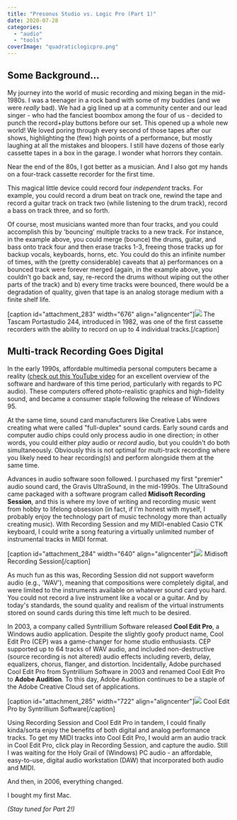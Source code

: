 ```yaml
---
title: "Presonus Studio vs. Logic Pro (Part 1)"
date: 2020-07-28
categories: 
  - "audio"
  - "tools"
coverImage: "quadraticlogicpro.png"
---
```


## Some Background...

My journey into the world of music recording and mixing began in the mid-1980s. I was a teenager in a rock band with some of my buddies (and we were _really_ bad). We had a gig lined up at a community center and our lead singer - who had the fanciest boombox among the four of us - decided to punch the record+play buttons before our set. This opened up a whole new world! We loved poring through every second of those tapes after our shows, highlighting the (few) high points of a performance, but mostly laughing at all the mistakes and bloopers. I still have dozens of those early cassette tapes in a box in the garage. I wonder what horrors they contain.

Near the end of the 80s, I got better as a musician. And I also got my hands on a four-track cassette recorder for the first time.

This magical little device could record four _independent_ tracks. For example, you could record a drum beat on track one, rewind the tape and record a guitar track on track two (while listening to the drum track), record a bass on track three, and so forth.

Of course, most musicians wanted more than four tracks, and you could accomplish this by 'bouncing' multiple tracks to a new track. For instance, in the example above, you could merge (bounce) the drums, guitar, and bass onto track four and then erase tracks 1-3, freeing those tracks up for backup vocals, keyboards, horns, etc. You could do this an infinite number of times, with the (pretty considerable) caveats that a) performances on a bounced track were forever merged (again, in the example above, you couldn't go back and, say, re-record the drums without wiping out the other parts of the track) and b) every time tracks were bounced, there would be a degradation of quality, given that tape is an analog storage medium with a finite shelf life.

\[caption id="attachment\_283" width="676" align="aligncenter"\]![](images/Untitled-2.png) The Tascam Portastudio 244, introduced in 1982, was one of the first cassette recorders with the ability to record on up to 4 individual tracks.\[/caption\]

## Multi-track Recording Goes Digital

In the early 1990s, affordable multimedia personal computers became a reality ([check out this YouTube video](https://www.youtube.com/watch?v=QV4p3nDtRmw) for an excellent overview of the software and hardware of this time period, particularly with regards to PC audio). These computers offered photo-realistic graphics and high-fidelity sound, and became a consumer staple following the release of Windows 95.

At the same time, sound card manufacturers like Creative Labs were creating what were called "full-duplex" sound cards. Early sound cards and computer audio chips could only process audio in one direction; in other words, you could either _play_ audio or _record_ audio, but you couldn't do both simultaneously. Obviously this is not optimal for multi-track recording where you likely need to hear recording(s) and perform alongside them at the same time.

Advances in audio software soon followed. I purchased my first "premier" audio sound card, the Gravis UltraSound, in the mid-1990s. The UltraSound came packaged with a software program called **Midisoft Recording Session**, and this is where my love of writing and recording music went from hobby to lifelong obsession (in fact, if I'm honest with myself, I probably enjoy the technology part of music technology more than actually creating music). With Recording Session and my MIDI-enabled Casio CTK keyboard, I could write a song featuring a virtually unlimited number of instrumental tracks in MIDI format.

\[caption id="attachment\_284" width="640" align="aligncenter"\]![](images/Midisoft-Recording-Session-1.07-for-Windows-Edit.png) Midisoft Recording Session\[/caption\]

As much fun as this was, Recording Session did not support waveform audio (e.g., 'WAV'), meaning that compositions were completely digital, and were limited to the instruments available on whatever sound card you hard. You could not record a live instrument like a vocal or a guitar. And by today's standards, the sound quality and realism of the virtual instruments stored on sound cards during this time left much to be desired.

In 2003, a company called Syntrillium Software released **Cool Edit Pro**, a Windows audio application. Despite the slightly goofy product name, Cool Edit Pro (CEP) was a game-changer for home studio enthusiasts. CEP supported up to 64 tracks of WAV audio, and included non-destructive (source recording is not altered) audio effects including reverb, delay, equalizers, chorus, flanger, and distortion. Incidentally, Adobe purchased Cool Edit Pro from Syntrillium Software in 2003 and renamed Cool Edit Pro to **Adobe Audition**. To this day, Adobe Audition continues to be a staple of the Adobe Creative Cloud set of applications.

\[caption id="attachment\_285" width="722" align="aligncenter"\]![](images/cep.png) Cool Edit Pro by Syntrillium Software\[/caption\]

Using Recording Session and Cool Edit Pro in tandem, I could finally kinda/sorta enjoy the benefits of both digital and analog performance tracks. To get my MIDI tracks into Cool Edit Pro, I would arm an audio track in Cool Edit Pro, click play in Recording Session, and capture the audio. Still I was waiting for the Holy Grail of (Windows) PC audio - an affordable, easy-to-use, digital audio workstation (DAW) that incorporated both audio and MIDI.

And then, in 2006, everything changed.

I bought my first Mac.

_(Stay tuned for Part 2!)_
